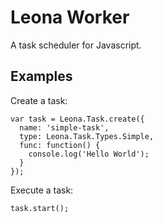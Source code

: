 # Leona Worker
A task scheduler for Javascript.

## Examples
Create a task:

```
var task = Leona.Task.create({
  name: 'simple-task',
  type: Leona.Task.Types.Simple,
  func: function() {
    console.log('Hello World');
  }
});
```

Execute a task:

```
task.start();
```